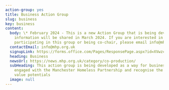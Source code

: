```yaml
---
action-group: yes
title: Business Action Group
slug: business
key: business
content:
  body: \*﻿ February 2024 - This is a new Action Group that is being developed and
    information will be shared in March 2024. If you are interested in
    participating in this group or being co-chair, please email info@mhp.org.uk
  contactEmail: info@mhp.org.uk
  signupLink: https://forms.office.com/Pages/ResponsePage.aspx?id=XVwzcf1bkE61VN8N5KjjQjkoCHBJKMVKuWG3gz25EypUM1gxNTZLNUgwS0tGNUhNVkExNUJPRkY5Ni4u
  heading: Business
  newsUrl: https://news.mhp.org.uk/category/co-production/
  subHeading: This action group is being developed as a way for businesses to be
    engaged with the Manchester Homeless Partnership and recognise the social
    value potentials
  image: null
---
```

